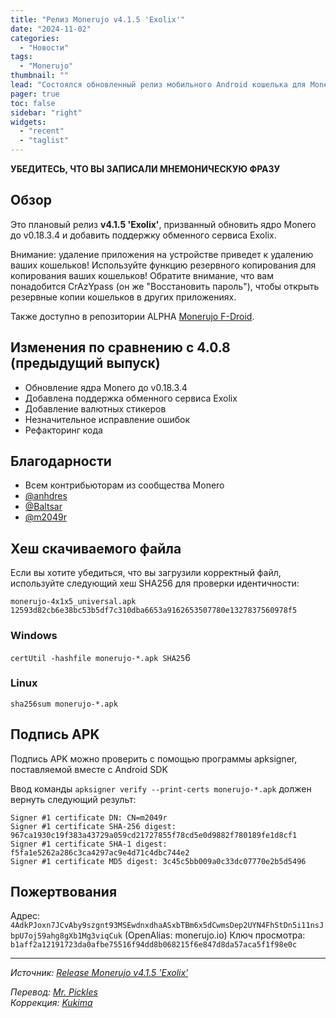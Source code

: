 ```yaml
---
title: "Релиз Monerujo v4.1.5 'Exolix'"
date: "2024-11-02"
categories:
  - "Новости"
tags:
  - "Monerujo"
thumbnail: ""
lead: "Состоялся обновленный релиз мобильного Android кошелька для Monero, Monerujo v4.1.5 'Exolix'"
pager: true
toc: false
sidebar: "right"
widgets:
  - "recent"
  - "taglist"
---
```


**УБЕДИТЕСЬ, ЧТО ВЫ ЗАПИСАЛИ МНЕМОНИЧЕСКУЮ ФРАЗУ**

## Обзор

Это плановый релиз **v4.1.5 'Exolix'**, призванный обновить ядро Monero до v0.18.3.4 и добавить поддержку обменного сервиса Exolix.

Внимание: удаление приложения на устройстве приведет к удалению ваших кошельков! Используйте функцию резервного копирования для копирования ваших кошельков! Обратите внимание, что вам понадобится CrAzYpass (он же "Восстановить пароль"), чтобы открыть резервные копии кошельков в других приложениях.

Также доступно в репозитории ALPHA [Monerujo F-Droid](https://alpha.monerujo.io/fdroid/repo/).

## Изменения по сравнению с 4.0.8 (предыдущий выпуск)

- Обновление ядра Monero до v0.18.3.4
- Добавлена поддержка обменного сервиса Exolix
- Добавление валютных стикеров
- Незначительное исправление ошибок
- Рефакторинг кода

## Благодарности

* Всем контрибьюторам из сообщества Monero
* [@anhdres](https://github.com/anhdres)
* [@Baltsar](https://github.com/Baltsar)
* [@m2049r](https://github.com/m2049r)

## Хеш скачиваемого файла

Если вы хотите убедиться, что вы загрузили корректный файл, используйте следующий хеш SHA256 для проверки идентичности:

`monerujo-4x1x5_universal.apk 12593d82cb6e38bc53b5df7c310dba6653a9162653507780e1327837560978f5`

### Windows

`certUtil -hashfile monerujo-*.apk SHA25`6

### Linux

`sha256sum monerujo-*.apk`

## Подпись APK

Подпись APK можно проверить с помощью программы apksigner, поставляемой вместе с Android SDK

Ввод команды `apksigner verify --print-certs monerujo-*.apk` должен вернуть следующий результ:

```
Signer #1 certificate DN: CN=m2049r
Signer #1 certificate SHA-256 digest: 967ca1930c19f383a43729a059cd21727855f78cd5e0d9882f780189fe1d8cf1
Signer #1 certificate SHA-1 digest: f5fa1e5262a286c3ca4297ac9e4d71c4dbc744e2
Signer #1 certificate MD5 digest: 3c45c5bb009a0c33dc07770e2b5d5496
```

## Пожертвования

Адрес: `4AdkPJoxn7JCvAby9szgnt93MSEwdnxdhaASxbTBm6x5dCwmsDep2UYN4FhStDn5i11nsJbpU7oj59ahg8gXb1Mg3viqCuk` (OpenAlias: monerujo.io)
Ключ просмотра: `b1aff2a12191723da0afbe75516f94dd8b068215f6e847d8da57aca5f1f98e0c`



---

_Источник: [Release Monerujo v4.1.5 'Exolix'](https://github.com/m2049r/xmrwallet/releases/tag/v4.1.5)_

_Перевод: [Mr. Pickles](https://t.me/v1docq47)_  
_Коррекция: [Kukima](https://t.me/Kukima)_
